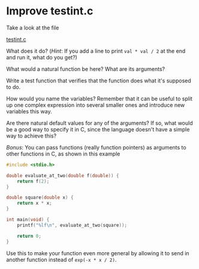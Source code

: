 # Improve testint.c

Take a look at the file

[testint.c](https://github.com/flatironinstitute/learn-sciware-dev/blob/master/12_Functions/examples/testint.c)

What does it do? (*Hint*: If you add a line to print `val * val / 2` at the end and run it, what do you get?)

What would a natural function be here? What are its arguments?

Write a test function that verifies that the function does what it's supposed to do.

How would you name the variables? Remember that it can be useful to split up one complex expression into several smaller ones and introduce new variables this way.

Are there natural default values for any of the arguments? If so, what would be a good way to specify it in C, since the language doesn't have a simple way to achieve this?

*Bonus*: You can pass functions (really function pointers) as arguments to other functions in C, as shown in this example
```c
#include <stdio.h>

double evaluate_at_two(double f(double)) {
    return f(2);
}

double square(double x) {
    return x * x;
}

int main(void) {
    printf("%lf\n", evaluate_at_two(square));

    return 0;
}
```

Use this to make your function even more general by allowing it to send in another function instead of `exp(-x * x / 2)`.
